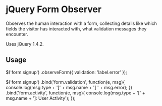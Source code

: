 jQuery Form Observer
====================

Observes the human interaction with a form, collecting details like which fields the visitor has interacted with, what validation messages they encounter.

Uses jQuery 1.4.2.

Usage
-----

 $('form.signup')
	.observeForm({
		validation: 'label.error'
	});
	
 $('form.signup')
	.bind('form.validation', function(e, msg){
		console.log(msg.type + '[' + msg.name + '] ' + msg.error);
	})
	.bind('form.activity', function(e, msg){
		console.log(msg.type + '[' + msg.name + ']: User Activity');
	});